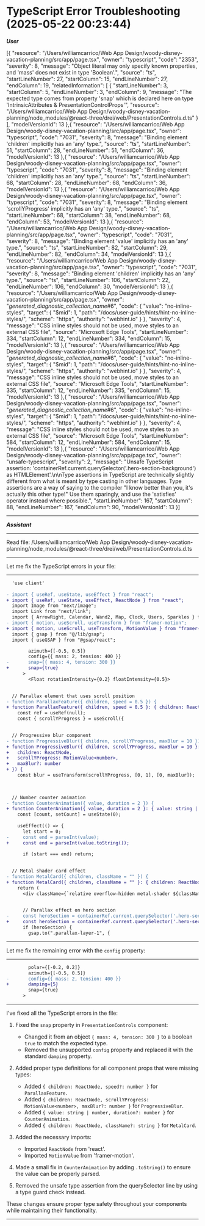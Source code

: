 <!-- Generated by SpecStory -->

# TypeScript Error Troubleshooting (2025-05-22 00:23:44)

_**User**_

[{
	"resource": "/Users/williamcarrico/Web App Design/woody-disney-vacation-planning/src/app/page.tsx",
	"owner": "typescript",
	"code": "2353",
	"severity": 8,
	"message": "Object literal may only specify known properties, and 'mass' does not exist in type 'Boolean'.",
	"source": "ts",
	"startLineNumber": 27,
	"startColumn": 15,
	"endLineNumber": 27,
	"endColumn": 19,
	"relatedInformation": [
		{
			"startLineNumber": 3,
			"startColumn": 5,
			"endLineNumber": 3,
			"endColumn": 9,
			"message": "The expected type comes from property 'snap' which is declared here on type 'IntrinsicAttributes & PresentationControlProps'",
			"resource": "/Users/williamcarrico/Web App Design/woody-disney-vacation-planning/node_modules/@react-three/drei/web/PresentationControls.d.ts"
		}
	],
	"modelVersionId": 13
},{
	"resource": "/Users/williamcarrico/Web App Design/woody-disney-vacation-planning/src/app/page.tsx",
	"owner": "typescript",
	"code": "7031",
	"severity": 8,
	"message": "Binding element 'children' implicitly has an 'any' type.",
	"source": "ts",
	"startLineNumber": 51,
	"startColumn": 28,
	"endLineNumber": 51,
	"endColumn": 36,
	"modelVersionId": 13
},{
	"resource": "/Users/williamcarrico/Web App Design/woody-disney-vacation-planning/src/app/page.tsx",
	"owner": "typescript",
	"code": "7031",
	"severity": 8,
	"message": "Binding element 'children' implicitly has an 'any' type.",
	"source": "ts",
	"startLineNumber": 68,
	"startColumn": 28,
	"endLineNumber": 68,
	"endColumn": 36,
	"modelVersionId": 13
},{
	"resource": "/Users/williamcarrico/Web App Design/woody-disney-vacation-planning/src/app/page.tsx",
	"owner": "typescript",
	"code": "7031",
	"severity": 8,
	"message": "Binding element 'scrollYProgress' implicitly has an 'any' type.",
	"source": "ts",
	"startLineNumber": 68,
	"startColumn": 38,
	"endLineNumber": 68,
	"endColumn": 53,
	"modelVersionId": 13
},{
	"resource": "/Users/williamcarrico/Web App Design/woody-disney-vacation-planning/src/app/page.tsx",
	"owner": "typescript",
	"code": "7031",
	"severity": 8,
	"message": "Binding element 'value' implicitly has an 'any' type.",
	"source": "ts",
	"startLineNumber": 82,
	"startColumn": 29,
	"endLineNumber": 82,
	"endColumn": 34,
	"modelVersionId": 13
},{
	"resource": "/Users/williamcarrico/Web App Design/woody-disney-vacation-planning/src/app/page.tsx",
	"owner": "typescript",
	"code": "7031",
	"severity": 8,
	"message": "Binding element 'children' implicitly has an 'any' type.",
	"source": "ts",
	"startLineNumber": 106,
	"startColumn": 22,
	"endLineNumber": 106,
	"endColumn": 30,
	"modelVersionId": 13
},{
	"resource": "/Users/williamcarrico/Web App Design/woody-disney-vacation-planning/src/app/page.tsx",
	"owner": "_generated_diagnostic_collection_name_#6",
	"code": {
		"value": "no-inline-styles",
		"target": {
			"$mid": 1,
			"path": "/docs/user-guide/hints/hint-no-inline-styles/",
			"scheme": "https",
			"authority": "webhint.io"
		}
	},
	"severity": 4,
	"message": "CSS inline styles should not be used, move styles to an external CSS file",
	"source": "Microsoft Edge Tools",
	"startLineNumber": 334,
	"startColumn": 12,
	"endLineNumber": 334,
	"endColumn": 15,
	"modelVersionId": 13
},{
	"resource": "/Users/williamcarrico/Web App Design/woody-disney-vacation-planning/src/app/page.tsx",
	"owner": "_generated_diagnostic_collection_name_#6",
	"code": {
		"value": "no-inline-styles",
		"target": {
			"$mid": 1,
			"path": "/docs/user-guide/hints/hint-no-inline-styles/",
			"scheme": "https",
			"authority": "webhint.io"
		}
	},
	"severity": 4,
	"message": "CSS inline styles should not be used, move styles to an external CSS file",
	"source": "Microsoft Edge Tools",
	"startLineNumber": 335,
	"startColumn": 12,
	"endLineNumber": 335,
	"endColumn": 15,
	"modelVersionId": 13
},{
	"resource": "/Users/williamcarrico/Web App Design/woody-disney-vacation-planning/src/app/page.tsx",
	"owner": "_generated_diagnostic_collection_name_#6",
	"code": {
		"value": "no-inline-styles",
		"target": {
			"$mid": 1,
			"path": "/docs/user-guide/hints/hint-no-inline-styles/",
			"scheme": "https",
			"authority": "webhint.io"
		}
	},
	"severity": 4,
	"message": "CSS inline styles should not be used, move styles to an external CSS file",
	"source": "Microsoft Edge Tools",
	"startLineNumber": 584,
	"startColumn": 12,
	"endLineNumber": 584,
	"endColumn": 15,
	"modelVersionId": 13
},{
	"resource": "/Users/williamcarrico/Web App Design/woody-disney-vacation-planning/src/app/page.tsx",
	"owner": "unsafe-typescript",
	"severity": 2,
	"message": "Unsafe TypeScript assertion: 'containerRef.current.querySelector('.hero-section-background') as HTMLElement'.\n\nType assertions in TypeScript are technically slightly different from what is meant by type casting in other languages. Type assertions are a way of saying to the compiler \"I know better than you, it's actually this other type!\" Use them sparingly, and use the 'satisfies' operator instead where possible.",
	"startLineNumber": 167,
	"startColumn": 88,
	"endLineNumber": 167,
	"endColumn": 90,
	"modelVersionId": 13
}]

---

_**Assistant**_



---

Read file: /Users/williamcarrico/Web App Design/woody-disney-vacation-planning/node_modules/@react-three/drei/web/PresentationControls.d.ts

---

Let me fix the TypeScript errors in your file:

---

```diff
  'use client'
  
- import { useRef, useState, useEffect } from "react";
+ import { useRef, useState, useEffect, ReactNode } from "react";
  import Image from "next/image";
  import Link from "next/link";
  import { ArrowRight, Calendar, Wand2, Map, Clock, Users, Sparkles } from "lucide-react";
- import { motion, useScroll, useTransform } from "framer-motion";
+ import { motion, useScroll, useTransform, MotionValue } from "framer-motion";
  import { gsap } from "@/lib/gsap";
  import { useGSAP } from "@gsap/react";
```

```diff
        azimuth={[-0.5, 0.5]}
        config={{ mass: 2, tension: 400 }}
-       snap={{ mass: 4, tension: 300 }}
+       snap={true}
      >
        <Float rotationIntensity={0.2} floatIntensity={0.5}>
```

```diff
  
  // Parallax element that uses scroll position
- function ParallaxFeature({ children, speed = 0.5 }) {
+ function ParallaxFeature({ children, speed = 0.5 }: { children: ReactNode, speed?: number }) {
    const ref = useRef(null);
    const { scrollYProgress } = useScroll({
```

```diff
  
  // Progressive blur component
- function ProgressiveBlur({ children, scrollYProgress, maxBlur = 10 }) {
+ function ProgressiveBlur({ children, scrollYProgress, maxBlur = 10 }: { 
+   children: ReactNode, 
+   scrollYProgress: MotionValue<number>, 
+   maxBlur?: number 
+ }) {
    const blur = useTransform(scrollYProgress, [0, 1], [0, maxBlur]);
  
```

```diff
  
  // Number counter animation
- function CounterAnimation({ value, duration = 2 }) {
+ function CounterAnimation({ value, duration = 2 }: { value: string | number, duration?: number }) {
    const [count, setCount] = useState(0);
  
    useEffect(() => {
      let start = 0;
-     const end = parseInt(value);
+     const end = parseInt(value.toString());
  
      if (start === end) return;
```

```diff
  
  // Metal shader card effect
- function MetalCard({ children, className = "" }) {
+ function MetalCard({ children, className = "" }: { children: ReactNode, className?: string }) {
    return (
      <div className={`relative overflow-hidden metal-shader ${className}`}>
```

```diff
  
      // Parallax effect on hero section
-     const heroSection = containerRef.current.querySelector('.hero-section-background') as HTMLElement;
+     const heroSection = containerRef.current.querySelector('.hero-section-background');
      if (heroSection) {
        gsap.to(".parallax-layer-1", {
```

---

Let me fix the remaining error with the `config` property:

---

```diff
        polar={[-0.2, 0.2]}
        azimuth={[-0.5, 0.5]}
-       config={{ mass: 2, tension: 400 }}
+       damping={5}
        snap={true}
      >
```

---

I've fixed all the TypeScript errors in the file:

1. Fixed the `snap` property in `PresentationControls` component:
   - Changed it from an object `{ mass: 4, tension: 300 }` to a boolean `true` to match the expected type.
   - Removed the unsupported `config` property and replaced it with the standard `damping` property.

2. Added proper type definitions for all component props that were missing types:
   - Added `{ children: ReactNode, speed?: number }` for `ParallaxFeature`.
   - Added `{ children: ReactNode, scrollYProgress: MotionValue<number>, maxBlur?: number }` for `ProgressiveBlur`.
   - Added `{ value: string | number, duration?: number }` for `CounterAnimation`.
   - Added `{ children: ReactNode, className?: string }` for `MetalCard`.

3. Added the necessary imports:
   - Imported `ReactNode` from 'react'.
   - Imported `MotionValue` from 'framer-motion'.

4. Made a small fix in `CounterAnimation` by adding `.toString()` to ensure the value can be properly parsed.

5. Removed the unsafe type assertion from the querySelector line by using a type guard check instead.

These changes ensure proper type safety throughout your components while maintaining their functionality.

---

